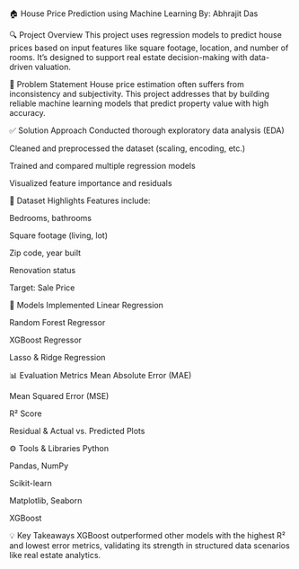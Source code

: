 🏠 House Price Prediction using Machine Learning
By: Abhrajit Das

🔍 Project Overview
This project uses regression models to predict house prices based on input features like square footage, location, and number of rooms. It’s designed to support real estate decision-making with data-driven valuation.

📌 Problem Statement
House price estimation often suffers from inconsistency and subjectivity. This project addresses that by building reliable machine learning models that predict property value with high accuracy.

✅ Solution Approach
Conducted thorough exploratory data analysis (EDA)

Cleaned and preprocessed the dataset (scaling, encoding, etc.)

Trained and compared multiple regression models

Visualized feature importance and residuals

📂 Dataset Highlights
Features include:

Bedrooms, bathrooms

Square footage (living, lot)

Zip code, year built

Renovation status

Target: Sale Price

🤖 Models Implemented
Linear Regression

Random Forest Regressor

XGBoost Regressor

Lasso & Ridge Regression

📊 Evaluation Metrics
Mean Absolute Error (MAE)

Mean Squared Error (MSE)

R² Score

Residual & Actual vs. Predicted Plots

⚙️ Tools & Libraries
Python

Pandas, NumPy

Scikit-learn

Matplotlib, Seaborn

XGBoost

💡 Key Takeaways
XGBoost outperformed other models with the highest R² and lowest error metrics, validating its strength in structured data scenarios like real estate analytics.
